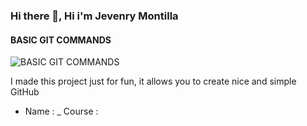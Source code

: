 ### Hi there 👋, Hi i'm Jevenry Montilla
#### BASIC GIT COMMANDS
![BASIC GIT COMMANDS](https://encrypted-tbn0.gstatic.com/images?q=tbn:ANd9GcS8dvte0lxCzbNM1MdkpaaJGDbSsX-eDLkVag&usqp=CAU)

I made this project just for fun, it allows you to create nice and simple GitHub 

- Name :
_ Course :




